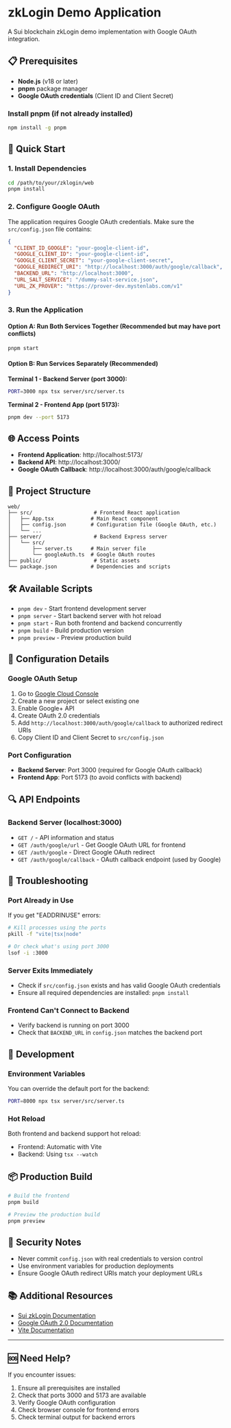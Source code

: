 # zkLogin Demo Application

A Sui blockchain zkLogin demo implementation with Google OAuth integration.

## 📋 Prerequisites

- **Node.js** (v18 or later)
- **pnpm** package manager
- **Google OAuth credentials** (Client ID and Client Secret)

### Install pnpm (if not already installed)
```bash
npm install -g pnpm
```

## 🚀 Quick Start

### 1. Install Dependencies
```bash
cd /path/to/your/zklogin/web
pnpm install
```

### 2. Configure Google OAuth
The application requires Google OAuth credentials. Make sure the `src/config.json` file contains:

```json
{
  "CLIENT_ID_GOOGLE": "your-google-client-id",
  "GOOGLE_CLIENT_ID": "your-google-client-id",
  "GOOGLE_CLIENT_SECRET": "your-google-client-secret",
  "GOOGLE_REDIRECT_URI": "http://localhost:3000/auth/google/callback",
  "BACKEND_URL": "http://localhost:3000",
  "URL_SALT_SERVICE": "/dummy-salt-service.json",
  "URL_ZK_PROVER": "https://prover-dev.mystenlabs.com/v1"
}
```

### 3. Run the Application

#### Option A: Run Both Services Together (Recommended but may have port conflicts)
```bash
pnpm start
```

#### Option B: Run Services Separately (Recommended)

**Terminal 1 - Backend Server (port 3000):**
```bash
PORT=3000 npx tsx server/src/server.ts
```

**Terminal 2 - Frontend App (port 5173):**
```bash
pnpm dev --port 5173
```

## 🌐 Access Points

- **Frontend Application**: http://localhost:5173/
- **Backend API**: http://localhost:3000/
- **Google OAuth Callback**: http://localhost:3000/auth/google/callback

## 📁 Project Structure

```
web/
├── src/                    # Frontend React application
│   ├── App.tsx            # Main React component
│   ├── config.json        # Configuration file (Google OAuth, etc.)
│   └── ...
├── server/                 # Backend Express server
│   └── src/
│       ├── server.ts      # Main server file
│       └── googleAuth.ts  # Google OAuth routes
├── public/                 # Static assets
└── package.json           # Dependencies and scripts
```

## 🛠️ Available Scripts

- `pnpm dev` - Start frontend development server
- `pnpm server` - Start backend server with hot reload
- `pnpm start` - Run both frontend and backend concurrently
- `pnpm build` - Build production version
- `pnpm preview` - Preview production build

## 🔧 Configuration Details

### Google OAuth Setup
1. Go to [Google Cloud Console](https://console.cloud.google.com/)
2. Create a new project or select existing one
3. Enable Google+ API
4. Create OAuth 2.0 credentials
5. Add `http://localhost:3000/auth/google/callback` to authorized redirect URIs
6. Copy Client ID and Client Secret to `src/config.json`

### Port Configuration
- **Backend Server**: Port 3000 (required for Google OAuth callback)
- **Frontend App**: Port 5173 (to avoid conflicts with backend)

## 🔍 API Endpoints

### Backend Server (localhost:3000)
- `GET /` - API information and status
- `GET /auth/google/url` - Get Google OAuth URL for frontend
- `GET /auth/google` - Direct Google OAuth redirect
- `GET /auth/google/callback` - OAuth callback endpoint (used by Google)

## 🚨 Troubleshooting

### Port Already in Use
If you get "EADDRINUSE" errors:
```bash
# Kill processes using the ports
pkill -f "vite|tsx|node"

# Or check what's using port 3000
lsof -i :3000
```

### Server Exits Immediately
- Check if `src/config.json` exists and has valid Google OAuth credentials
- Ensure all required dependencies are installed: `pnpm install`

### Frontend Can't Connect to Backend
- Verify backend is running on port 3000
- Check that `BACKEND_URL` in `config.json` matches the backend port

## 🧪 Development

### Environment Variables
You can override the default port for the backend:
```bash
PORT=8000 npx tsx server/src/server.ts
```

### Hot Reload
Both frontend and backend support hot reload:
- Frontend: Automatic with Vite
- Backend: Using `tsx --watch`

## 📦 Production Build

```bash
# Build the frontend
pnpm build

# Preview the production build
pnpm preview
```

## 🔐 Security Notes

- Never commit `config.json` with real credentials to version control
- Use environment variables for production deployments
- Ensure Google OAuth redirect URIs match your deployment URLs

## 📚 Additional Resources

- [Sui zkLogin Documentation](https://docs.sui.io/concepts/cryptography/zklogin)
- [Google OAuth 2.0 Documentation](https://developers.google.com/identity/protocols/oauth2)
- [Vite Documentation](https://vitejs.dev/)

---

## 🆘 Need Help?

If you encounter issues:
1. Ensure all prerequisites are installed
2. Check that ports 3000 and 5173 are available
3. Verify Google OAuth configuration
4. Check browser console for frontend errors
5. Check terminal output for backend errors
